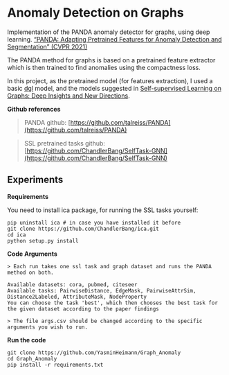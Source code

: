 # Anomaly Detection on Graphs

Implementation of the PANDA anomaly detector for graphs, using deep learning.
[“PANDA: Adapting Pretrained Features for Anomaly Detection and Segmentation” (CVPR 2021)](https://arxiv.org/pdf/2010.05903.pdf)

The PANDA method for graphs is based on a pretrained feature extractor 
which is then trained to find anomalies using the compactness loss. 

In this project, as the pretrained model (for features extraction), I used a basic [dgl](https://www.dgl.ai/) model, 
and the models suggested in [Self-supervised Learning on Graphs:
Deep Insights and New Directions](https://arxiv.org/pdf/2006.10141.pdf).

**Github references**

>PANDA github: [https://github.com/talreiss/PANDA](https://github.com/talreiss/PANDA)

>SSL pretrained tasks github: [https://github.com/ChandlerBang/SelfTask-GNN](https://github.com/ChandlerBang/SelfTask-GNN)


**Experiments**
---


**Requirements**

You need to install ica package, for running the SSL tasks yourself:
```
pip uninstall ica # in case you have installed it before
git clone https://github.com/ChandlerBang/ica.git 
cd ica
python setup.py install
```
**Code Arguments** 
```
> Each run takes one ssl task and graph dataset and runs the PANDA method on both.

Available datasets: cora, pubmed, citeseer
Available tasks: PairwiseDistance, EdgeMask, PairwiseAttrSim, Distance2Labeled, AttributeMask, NodeProperty
You can choose the task 'best', which then chooses the best task for the given dataset according to the paper findings

> The file args.csv should be changed according to the specific arguments you wish to run.
```
**Run the code**
```
git clone https://github.com/YasminHeimann/Graph_Anomaly
cd Graph_Anomaly
pip install -r requirements.txt
```
